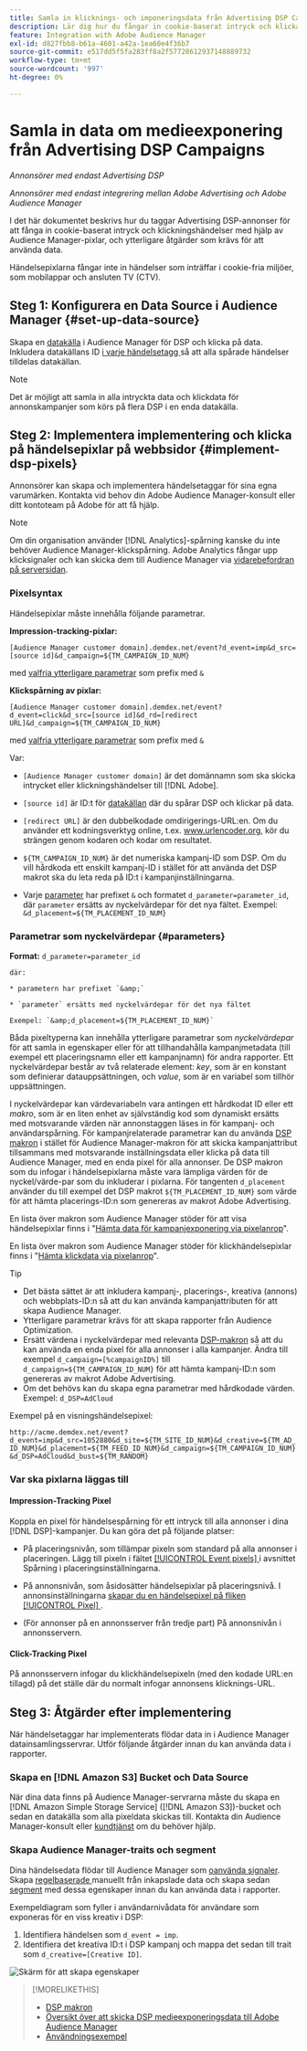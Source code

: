 ```yaml
---
title: Samla in klicknings- och imponeringsdata från Advertising DSP Campaigns
description: Lär dig hur du fångar in cookie-baserat intryck och klickar på händelser från Advertising DSP-annonser med hjälp av Audience Manager-pixlar
feature: Integration with Adobe Audience Manager
exl-id: d827fbb8-b61a-4601-a42a-1ea60e4f36b7
source-git-commit: e517dd5f5fa283ff8a2f57728612937148889732
workflow-type: tm+mt
source-wordcount: '997'
ht-degree: 0%

---
```


# Samla in data om medieexponering från Advertising DSP Campaigns

*Annonsörer med endast Advertising DSP*

*Annonsörer med endast integrering mellan Adobe Advertising och Adobe Audience Manager*

I det här dokumentet beskrivs hur du taggar Advertising DSP-annonser för att fånga in cookie-baserat intryck och klickningshändelser med hjälp av Audience Manager-pixlar, och ytterligare åtgärder som krävs för att använda data.

Händelsepixlarna fångar inte in händelser som inträffar i cookie-fria miljöer, som mobilappar och ansluten TV (CTV).

## Steg 1: Konfigurera en Data Source i Audience Manager {#set-up-data-source}

Skapa en [datakälla](https://experienceleague.adobe.com/docs/audience-manager/user-guide/features/data-sources/datasources-list-and-settings.html) i Audience Manager för DSP och klicka på data. Inkludera datakällans ID [ i varje händelsetagg ](#implement-dsp-pixels) så att alla spårade händelser tilldelas datakällan.

>[!NOTE]
> Det är möjligt att samla in alla intryckta data och klickdata för annonskampanjer som körs på flera DSP i en enda datakälla.

## Steg 2: Implementera implementering och klicka på händelsepixlar på webbsidor {#implement-dsp-pixels}

Annonsörer kan skapa och implementera händelsetaggar för sina egna varumärken. Kontakta vid behov din Adobe Audience Manager-konsult eller ditt kontoteam på Adobe för att få hjälp.

>[!NOTE]
>
>Om din organisation använder [!DNL Analytics]-spårning kanske du inte behöver Audience Manager-klickspårning. Adobe Analytics fångar upp klicksignaler och kan skicka dem till Audience Manager via [vidarebefordran på serversidan](https://experienceleague.adobe.com/docs/analytics/admin/admin-tools/server-side-forwarding/ssf.html).

### Pixelsyntax

Händelsepixlar måste innehålla följande parametrar.

**Impression-tracking-pixlar:**

`[Audience Manager customer domain].demdex.net/event?d_event=imp&d_src=[source id]&d_campaign=${TM_CAMPAIGN_ID_NUM}`

med [valfria ytterligare parametrar](#parameters) som prefix med `&`

**Klickspårning av pixlar:**

`[Audience Manager customer domain].demdex.net/event?d_event=click&d_src=[source id]&d_rd=[redirect URL]&d_campaign=${TM_CAMPAIGN_ID_NUM}`

med [valfria ytterligare parametrar](#parameters) som prefix med `&`

Var:

* `[Audience Manager customer domain]` är det domännamn som ska skicka intrycket eller klickningshändelser till [!DNL Adobe].

* `[source id]` är ID:t för [datakällan](#set-up-data-source) där du spårar DSP och klickar på data.

* `[redirect URL]` är den dubbelkodade omdirigerings-URL:en. Om du använder ett kodningsverktyg online, t.ex. www.urlencoder.org, kör du strängen genom kodaren och kodar om resultatet.

* `${TM_CAMPAIGN_ID_NUM}` är det numeriska kampanj-ID som DSP. Om du vill hårdkoda ett enskilt kampanj-ID i stället för att använda det DSP makrot ska du leta reda på ID:t i kampanjinställningarna.

* Varje [parameter](#key-value-pairs) har prefixet `&` och formatet `d_parameter=parameter_id`, där `parameter` ersätts av nyckelvärdepar för det nya fältet. Exempel: `&d_placement=${TM_PLACEMENT_ID_NUM}`

### Parametrar som nyckelvärdepar {#parameters}

**Format:** `d_parameter=parameter_id`

    där:
    
    * parametern har prefixet `&amp;`
    
    * `parameter` ersätts med nyckelvärdepar för det nya fältet
    
    Exempel: `&amp;d_placement=${TM_PLACEMENT_ID_NUM}`

Båda pixeltyperna kan innehålla ytterligare parametrar som *nyckelvärdepar* för att samla in egenskaper eller för att tillhandahålla kampanjmetadata (till exempel ett placeringsnamn eller ett kampanjnamn) för andra rapporter. Ett nyckelvärdepar består av två relaterade element: *key*, som är en konstant som definierar datauppsättningen, och *value*, som är en variabel som tillhör uppsättningen.

I nyckelvärdepar kan värdevariabeln vara antingen ett hårdkodat ID eller ett *makro*, som är en liten enhet av självständig kod som dynamiskt ersätts med motsvarande värden när annonstaggen läses in för kampanj- och användarspårning. För kampanjrelaterade parametrar kan du använda [DSP makron](/help/dsp/campaign-management/macros.md) i stället för Audience Manager-makron för att skicka kampanjattribut tillsammans med motsvarande inställningsdata eller klicka på data till Audience Manager, med en enda pixel för alla annonser. De DSP makron som du infogar i händelsepixlarna måste vara lämpliga värden för de nyckel/värde-par som du inkluderar i pixlarna. För tangenten `d_placement` använder du till exempel det DSP makrot `${TM_PLACEMENT_ID_NUM}` som värde för att hämta placerings-ID:n som genereras av makrot Adobe Advertising.

En lista över makron som Audience Manager stöder för att visa händelsepixlar finns i &quot;[Hämta data för kampanjexponering via pixelanrop](https://experienceleague.adobe.com/docs/audience-manager/user-guide/implementation-integration-guides/media-data-integration/impression-data-pixels.html#supported-key-value-pairs)&quot;.

En lista över makron som Audience Manager stöder för klickhändelsepixlar finns i &quot;[Hämta klickdata via pixelanrop](https://experienceleague.adobe.com/docs/audience-manager/user-guide/implementation-integration-guides/media-data-integration/click-data-pixels.html)&quot;.

>[!TIP]
>
>* Det bästa sättet är att inkludera kampanj-, placerings-, kreativa (annons) och webbplats-ID:n så att du kan använda kampanjattributen för att skapa Audience Manager.
>* Ytterligare parametrar krävs för att skapa rapporter från Audience Optimization.
>* Ersätt värdena i nyckelvärdepar med relevanta [DSP-makron](/help/dsp/campaign-management/macros.md) så att du kan använda en enda pixel för alla annonser i alla kampanjer. Ändra till exempel `d_campaign=[%campaignID%]` till `d_campaign=${TM_CAMPAIGN_ID_NUM}` för att hämta kampanj-ID:n som genereras av makrot Adobe Advertising.
>* Om det behövs kan du skapa egna parametrar med hårdkodade värden. Exempel: `d_DSP=AdCloud`

Exempel på en visningshändelsepixel:

`http://acme.demdex.net/event?d_event=imp&d_src=1052880&d_site=${TM_SITE_ID_NUM}&d_creative=${TM_AD_ID_NUM}&d_placement=${TM_FEED_ID_NUM}&d_campaign=${TM_CAMPAIGN_ID_NUM}&d_DSP=AdCloud&d_bust=${TM_RANDOM}`

### Var ska pixlarna läggas till

#### Impression-Tracking Pixel

Koppla en pixel för händelsespårning för ett intryck till alla annonser i dina [!DNL DSP]-kampanjer. Du kan göra det på följande platser:

* På placeringsnivån, som tillämpar pixeln som standard på alla annonser i placeringen. Lägg till pixeln i fältet [[!UICONTROL Event pixels] ](/help/dsp/campaign-management/placements/placement-settings.md) i avsnittet Spårning i placeringsinställningarna.

* På annonsnivån, som åsidosätter händelsepixlar på placeringsnivå. I annonsinställningarna [skapar du en händelsepixel på fliken [!UICONTROL Pixel] ](/help/dsp/campaign-management/ads/ad-edit.md).

* (För annonser på en annonsserver från tredje part) På annonsnivån i annonsservern.

#### Click-Tracking Pixel

På annonsservern infogar du klickhändelsepixeln (med den kodade URL:en tillagd) på det ställe där du normalt infogar annonsens klicknings-URL.

## Steg 3: Åtgärder efter implementering

När händelsetaggar har implementerats flödar data in i Audience Manager datainsamlingsservrar. Utför följande åtgärder innan du kan använda data i rapporter.

### Skapa en [!DNL Amazon S3] Bucket och Data Source

När dina data finns på Audience Manager-servrarna måste du skapa en [!DNL Amazon Simple Storage Service] ([!DNL Amazon S3])-bucket och sedan en datakälla som alla pixeldata skickas till. Kontakta din Audience Manager-konsult eller [kundtjänst](https://experienceleague.adobe.com/docs/audience-manager/user-guide/help-and-legal/help-legal-contact.html) om du behöver hjälp.

### Skapa Audience Manager-traits och segment

Dina händelsedata flödar till Audience Manager som [oanvända signaler](https://experienceleague.adobe.com/docs/audience-manager/user-guide/reporting/interactive-and-overlap-reports/unused-signals.html). Skapa [regelbaserade ](https://experienceleague.adobe.com/docs/audience-manager/user-guide/features/traits/trait-builder/create-onboarded-rule-based-traits.html) manuellt från inkapslade data och skapa sedan [segment](https://experienceleague.adobe.com/docs/audience-manager/user-guide/features/segments/segments-purpose.html) med dessa egenskaper innan du kan använda data i rapporter.

Exempeldiagram som fyller i användarnivådata för användare som exponeras för en viss kreativ i DSP:

1. Identifiera händelsen som `d_event = imp`.
1. Identifiera det kreativa ID:t i DSP kampanj och mappa det sedan till trait som `d_creative=[Creative ID]`.

![Skärm för att skapa egenskaper](/help/dsp/assets/aa-trait.png)

>[!MORELIKETHIS]
>
>* [DSP makron](/help/dsp/campaign-management/macros.md)
>* [Översikt över att skicka DSP medieexponeringsdata till Adobe Audience Manager](overview.md)
>* [Användningsexempel](use-cases.md)

